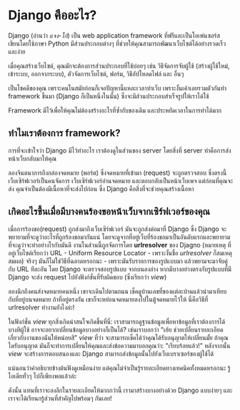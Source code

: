 # Django คืออะไร?

Django (อ่านว่า *แจง-โก้*) เป็น web application framework ที่ฟรีและเป็นโอเพ่นซอร์ส เขียนโดยใช้ภาษา Python มีส่วนประกอบต่างๆ ที่ช่วยให้คุณสามารถพัฒนาเว็บไซต์ได้อย่างรวดเร็วและง่าย

เมื่อคุณสร้างเว็บไซต์, คุณมักจะต้องการส่วนประกอบที่ใช้บ่อยๆ เช่น วิธีจัดการจับผู้ใช้ (สร้างผู้ใช้ใหม่, เข้าระบบ, ออกจากระบบ), ตัวจัดการเว็บไซต์, ฟอร์ม, วิธีอัปโหลดไฟล์ และ อื่นๆ

เป็นโชคดีของคุณ เพราะคนในสมัยก่อนก็เจอปัญหานี้แหละเวลาทำเว็บ เพราะงั้นเค้าเลยรวมตัวกันทำ framework ขึ้นมา (Django ก็เป็นหนึ่งในนั้น) ซึ่งจะมีส่วนประกอบสำเร็จรูปให้เราได้ใช้

Framework มีไว้เพื่อให้คุณไม่ต้องสร้างอะไรที่ซ้ำกับของเดิม และประหยัดเวลาในการทำได้มาก

## ทำไมเราต้องการ framework?

การที่จะเข้าใจว่า Django มีไว้ทำอะไร เราต้องดูในส่วนของ server โดยสิ่งที่ server ทำคือการส่งหน้าเว็บกลับมาให้คุณ

ลองจินตนาการถึงกล่องจดหมาย (พอร์ต) ซึ่งจดหมายที่เข้ามา​ (request) จะถูกตรวจสอบ ซึ่งตรงนี้ เว็บเซิร์ฟเวอร์เป็นคนจัดการ เว็บเซิร์ฟเวอร์อ่านจดหมาย และตอบกลับเป็นหน้าเว็บเพจ แต่ก่อนที่คุณจะส่ง คุณจำเป็นต้องมีเนื้อหาที่จะส่งไปก่อน ซึ่ง Django คือสิ่งที่จะช่วยคุณสร้างเนื้อหา

## เกิดอะไรขึ้นเมื่อมีบางคนร้องขอหน้าเว็บจากเซิร์ฟเวอร์ของคุณ

เมื่อการร้องขอ(request) ถูกส่งมาถึงเว็บเซิร์ฟเวอร์ มันจะถูกส่งต่อมาที่ Django ซึ่ง Django จะพยายามที่จะดูว่าอะไรที่ถูกร้องขอมากันแน่ โดยจะดูจากที่อยู่เว็บที่ร้องขอมาเป็นอันดับแรกและพยายามที่จะดูว่าจะทำอย่างไรกับมันดี งานในส่วนนี้ถูกจัดการโดย **urlresolver** ของ Djagno (หมายเหตุ ที่อยู่เว็บไซต์เรียกว่า URL - Uniform Resource Locator - เพราะงั้นชื่อ *urlresolver* ก็สมเหตุสมผล) จริงๆ มันก็ไม่ใช่วิธีที่ฉลาดหรอกนะ - เพราะมันรับรายการของรูปแบบมา แล้วพยามจะมาจับคู่กับ URL ทีละอัน โดย Django จะตรวจสอบรูปแบบ จากบนลงล่าง หากมีบางอย่างตรงกับรูปแบบที่มี Django จะส่ง request ไปยังฟังก์ชั่นที่รับผิดชอบ (ซึ่งเรียกว่า *view*)

ลองนึกถึงคนส่งจดหมายคนหนึ่ง เขาจะเดินไปตามถนน เช็คดูบ้านเลขที่ของแต่ละบ้านแล้วนำมาเทียบกับที่อยู่บนจดหมาย ถ้าที่อยู่ตรงกัน เขาก็จะหย่อนจดหมายลงไปในตู้จดหมายไว้ให้ นี่คือวิธีที่ urlresolver ทำงานยังไงล่ะ!

ในฟังก์ชั่น *view* ทุกสิ่งเกิดน่าสนใจเกิดขึ้นที่นี่: เราสามารถดูฐานข้อมูลเพื่อหาข้อมูลที่เราต้องการได้ บางทีผู้ใช้ อาจจะอยากเปลี่ยนข้อมูลบางอย่างก็เป็นได้? เช่นเราบอกว่า "เฮ้ย ช่วยเปลี่ยนรายละเอียดเกี่ยวกับงานของฉันให้หน่อยสิ" *view* ที่ว่า จะสามารถเช็คได้ว่าคุณได้รับอนุญาตให้เปลี่ยนมั้ย ถ้าคุณไดรับอนุญาต มันก็จะทำการเปลี่ยนให้คุณและส่งข้อความมาบอกคุณว่า: "เรียบร้อยแล้ว!" หลังจากนั้น *view* จะสร้างการตอบสนองและ Django สามารถส่งข้อมูลนั้นไปยังเว็บเบราเซอร์ของผู้ใช้ได้

แน่นอนว่าคำอธิบายข้างต้นฟังดูเหมือนง่าย แต่คุณไม่จำเป็นรู้รายละเอียดทางเทคนิคทั้งหมดหรอกนะ รู้ไอเดียทั่วๆ ไปก็เพียงพอแล้วล่ะ

ดังนั้น แทนที่เราจะลงลึกในรายละเอียดให้มากกว่านี้ เรามาสร้างบางอย่างด้วย Django แบบง่ายๆ และเราจะได้เรียนกรู้ส่วนที่สำคัญไปพร้อมๆ กันเลย!